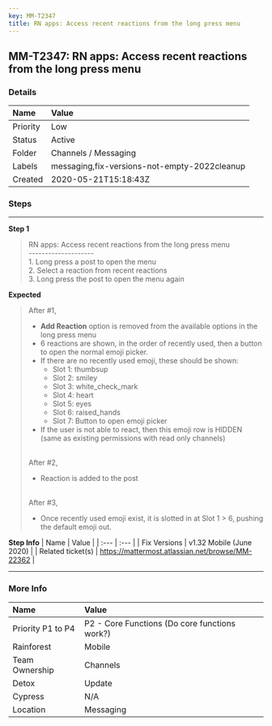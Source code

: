 ```yaml
---
key: MM-T2347
title: RN apps: Access recent reactions from the long press menu
---
```


## MM-T2347: RN apps: Access recent reactions from the long press menu

### Details

| Name     | Value                                        |
| :------- | :------------------------------------------- |
| Priority | Low                                          |
| Status   | Active                                       |
| Folder   | Channels / Messaging                         |
| Labels   | messaging,fix-versions-not-empty-2022cleanup |
| Created  | 2020-05-21T15:18:43Z                         |

### Steps

<hr/>

**Step 1**

> <article>RN apps: Access recent reactions from the long press menu<br />--------------------<br />1. Long press a post to open the menu<br />2. Select a reaction from recent reactions<br />3. Long press the post to open the menu again</article>

**Expected**

> <article>After #1,<ul><li><strong>Add Reaction</strong> option is removed from the available options in the long press menu</li><li>6 reactions are shown, in the order of recently used, then a button to open the normal emoji picker.</li><li>If there are no recently used emoji, these should be shown: <ul><li>Slot 1: thumbsup</li><li>Slot 2: smiley</li><li>Slot 3: white_check_mark</li><li>Slot 4: heart</li><li>Slot 5: eyes </li><li>Slot 6: raised_hands</li><li>Slot 7: Button to open emoji picker</li></ul></li><li>If the user is not able to react, then this emoji row is HIDDEN (same as existing permissions with read only channels)</li></ul><br />After #2,<ul><li>Reaction is added to the post</li></ul><br />After #3,<ul><li>Once recently used emoji exist, it is slotted in at Slot 1 &gt; 6, pushing the default emoji out.</li></ul></article>

**Step Info**
| Name | Value |
| :--- | :--- |
| Fix Versions | v1.32 Mobile (June 2020) |
| Related ticket(s) | <a href="https://mattermost.atlassian.net/browse/MM-22362">https://mattermost.atlassian.net/browse/MM-22362</a> |

<hr/>

### More Info

| Name              | Value                                         |
| :---------------- | :-------------------------------------------- |
| Priority P1 to P4 | P2 - Core Functions (Do core functions work?) |
| Rainforest        | Mobile                                        |
| Team Ownership    | Channels                                      |
| Detox             | Update                                        |
| Cypress           | N/A                                           |
| Location          | Messaging                                     |

